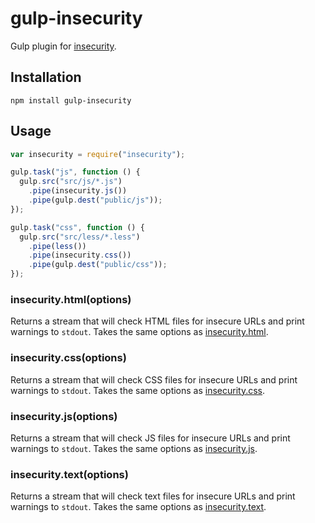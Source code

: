 # gulp-insecurity

Gulp plugin for [insecurity](https://github.com/veltman/insecurity/).

## Installation

```
npm install gulp-insecurity
```

## Usage

```js
var insecurity = require("insecurity");

gulp.task("js", function () {
  gulp.src("src/js/*.js")
    .pipe(insecurity.js())
    .pipe(gulp.dest("public/js"));
});

gulp.task("css", function () {
  gulp.src("src/less/*.less")
    .pipe(less())
    .pipe(insecurity.css())
    .pipe(gulp.dest("public/css"));
});
```

### insecurity.html(options)

Returns a stream that will check HTML files for insecure URLs and print warnings to `stdout`.  Takes the same options as [insecurity.html](https://github.com/veltman/insecurity/#insecurityhtmlcontent-options).

### insecurity.css(options)

Returns a stream that will check CSS files for insecure URLs and print warnings to `stdout`.  Takes the same options as [insecurity.css](https://github.com/veltman/insecurity/#insecuritycsscontent-options).

### insecurity.js(options)

Returns a stream that will check JS files for insecure URLs and print warnings to `stdout`.  Takes the same options as [insecurity.js](https://github.com/veltman/insecurity/#insecurityjscontent-options).

### insecurity.text(options)

Returns a stream that will check text files for insecure URLs and print warnings to `stdout`.  Takes the same options as [insecurity.text](https://github.com/veltman/insecurity/#insecuritytextcontent-options).

